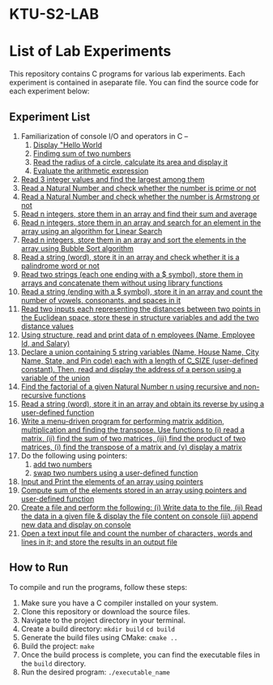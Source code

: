 # KTU-S2-LAB

# List of Lab Experiments

This repository contains C programs for various lab experiments. Each experiment is contained in aseparate file. You can find the source code for each experiment below:

## Experiment List
1. Familiarization of console I/O and operators in C –
    1. [Display "Hello World](src/03-i-hello-world.c)
    2. [Findimg sum of two numbers](src/03-ii-sum.c)
    3. [Read the radius of a circle, calculate its area and display it](src/03-iii-radius.c)
    4. [Evaluate the arithmetic expression](src/03-iv-expression.c)
2. [Read 3 integer values and find the largest among them](src/04-largest-among-three.c)
3. [Read a Natural Number and check whether the number is prime or not](src/05-prime-or-not.c)
4. [Read a Natural Number and check whether the number is Armstrong or not](src/06-armstrong-number.c)
5. [Read n integers, store them in an array and find their sum and average](src/07-sum-and-average.c)
6. [Read n integers, store them in an array and search for an element in the array using an algorithm for Linear Search](src/08-linear-search.c)
7. [Read n integers, store them in an array and sort the elements in the array using Bubble Sort algorithm](src/09-bubble-sort.c)
8. [Read a string (word), store it in an array and check whether it is a palindrome word or not](src/10-palindrome-word.c)
9. [Read two strings (each one ending with a $ symbol), store them in arrays and concatenate them without using library functions](src/11-concatenate-strings.c)
10. [Read a string (ending with a $ symbol), store it in an array and count the number of vowels, consonants, and spaces in it](src/12-count-vowels-consonants-spaces.c)
11. [Read two inputs each representing the distances between two points in the Euclidean space, store these in structure variables and add the two distance values](src/13-distance-struct.c)
12. [Using structure, read and print data of n employees (Name, Employee Id, and Salary)](src/14-employee-data-structure.c)
13. [Declare a union containing 5 string variables (Name, House Name, City Name, State, and Pin code) each with a length of C_SIZE (user-defined constant). Then, read and display the address of a person using a variable of the union](src/15-address-union.c)
14. [Find the factorial of a given Natural Number n using recursive and non-recursive functions](src/16-factorial.c)
15. [Read a string (word), store it in an array and obtain its reverse by using a user-defined function](src/17-reverse-string.c)
16. [Write a menu-driven program for performing matrix addition, multiplication and finding the transpose. Use functions to (i) read a matrix, (ii) find the sum of two matrices, (iii) find the product of two matrices, (i) find the transpose of a matrix and (v) display a matrix](src/18-matrix-operations.c)
17. Do the following using pointers: 
    1. [add two numbers](19-i-pointers-add.c)
    2. [swap two numbers using a user-defined function](src/19-ii-pointers-swap.c)
18. [Input and Print the elements of an array using pointers](src/20-array-pointers-input-output.c)
19. [Compute sum of the elements stored in an array using pointers and user-defined function](src/21-sum-array-pointers.c)
20. [Create a file and perform the following: 
    (i) Write data to the file, 
    (ii) Read the data in a given file & display the file content on console
    (iii) append new data and display on console](src/22-file-operations.c)
21. [Open a text input file and count the number of characters, words and lines in it; and store the results in an output file](src/23-count-characters.c)

## How to Run
To compile and run the programs, follow these steps:

1. Make sure you have a C compiler installed on your system.
2. Clone this repository or download the source files.
3. Navigate to the project directory in your terminal.
4. Create a build directory:
`mkdir build`
``cd build``
5. Generate the build files using CMake:
``cmake ..``
6. Build the project:
``make``
7. Once the build process is complete, you can find the executable files in the `build` directory.
8. Run the desired program:
``./executable_name``


